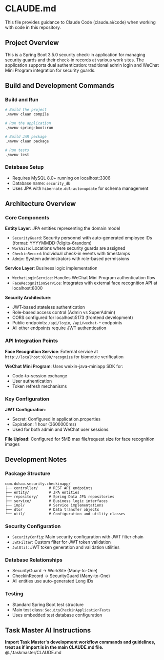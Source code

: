 # CLAUDE.md

This file provides guidance to Claude Code (claude.ai/code) when working with code in this repository.

## Project Overview

This is a Spring Boot 3.5.0 security check-in application for managing security guards and their check-in records at various work sites. The application supports dual authentication: traditional admin login and WeChat Mini Program integration for security guards.

## Build and Development Commands

### Build and Run
```bash
# Build the project
./mvnw clean compile

# Run the application
./mvnw spring-boot:run

# Build JAR package
./mvnw clean package

# Run tests
./mvnw test
```

### Database Setup
- Requires MySQL 8.0+ running on localhost:3306
- Database name: `security_db`
- Uses JPA with `hibernate.ddl-auto=update` for schema management

## Architecture Overview

### Core Components

**Entity Layer**: JPA entities representing the domain model
- `SecurityGuard`: Security personnel with auto-generated employee IDs (format: YYYYMMDD-7digits-6random)
- `WorkSite`: Locations where security guards are assigned
- `CheckinRecord`: Individual check-in events with timestamps
- `Admin`: System administrators with role-based permissions

**Service Layer**: Business logic implementation
- `WechatLoginService`: Handles WeChat Mini Program authentication flow
- `FaceRecognitionService`: Integrates with external face recognition API at localhost:8000

**Security Architecture**:
- JWT-based stateless authentication
- Role-based access control (Admin vs SuperAdmin)
- CORS configured for localhost:5173 (frontend development)
- Public endpoints: `/api/login`, `/api/wechat-*` endpoints
- All other endpoints require JWT authentication

### API Integration Points

**Face Recognition Service**: External service at `http://localhost:8000/recognize` for biometric verification

**WeChat Mini Program**: Uses weixin-java-miniapp SDK for:
- Code-to-session exchange
- User authentication
- Token refresh mechanisms

### Key Configuration

**JWT Configuration**:
- Secret: Configured in application.properties
- Expiration: 1 hour (3600000ms)
- Used for both admin and WeChat user sessions

**File Upload**: Configured for 5MB max file/request size for face recognition images

## Development Notes

### Package Structure
```
com.duhao.security.checkinapp/
├── controller/     # REST API endpoints
├── entity/         # JPA entities
├── repository/     # Spring Data JPA repositories
├── service/        # Business logic interfaces
├── impl/           # Service implementations
├── dto/            # Data transfer objects
└── util/           # Configuration and utility classes
```

### Security Configuration
- `SecurityConfig`: Main security configuration with JWT filter chain
- `JwtFilter`: Custom filter for JWT token validation
- `JwtUtil`: JWT token generation and validation utilities

### Database Relationships
- SecurityGuard -> WorkSite (Many-to-One)
- CheckinRecord -> SecurityGuard (Many-to-One)
- All entities use auto-generated Long IDs

### Testing
- Standard Spring Boot test structure
- Main test class: `SecuityCheckinApplicationTests`
- Uses embedded test database configuration

## Task Master AI Instructions
**Import Task Master's development workflow commands and guidelines, treat as if import is in the main CLAUDE.md file.**
@./.taskmaster/CLAUDE.md
